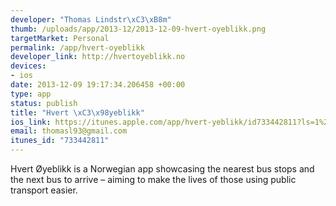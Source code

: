 ```yaml
--- 
developer: "Thomas Lindstr\xC3\xB8m"
thumb: /uploads/app/2013-12/2013-12-09-hvert-oyeblikk.png
targetMarket: Personal
permalink: /app/hvert-oyeblikk
developer_link: http://hvertoyeblikk.no
devices: 
- ios
date: 2013-12-09 19:17:34.206458 +00:00
type: app
status: publish
title: "Hvert \xC3\x98yeblikk"
ios_link: https://itunes.apple.com/app/hvert-yeblikk/id733442811?ls=1%26mt=8
email: thomasl93@gmail.com
itunes_id: "733442811"
---
```


Hvert Øyeblikk is a Norwegian app showcasing the nearest bus stops and the next bus to arrive – aiming to make the lives of those using public transport easier.
